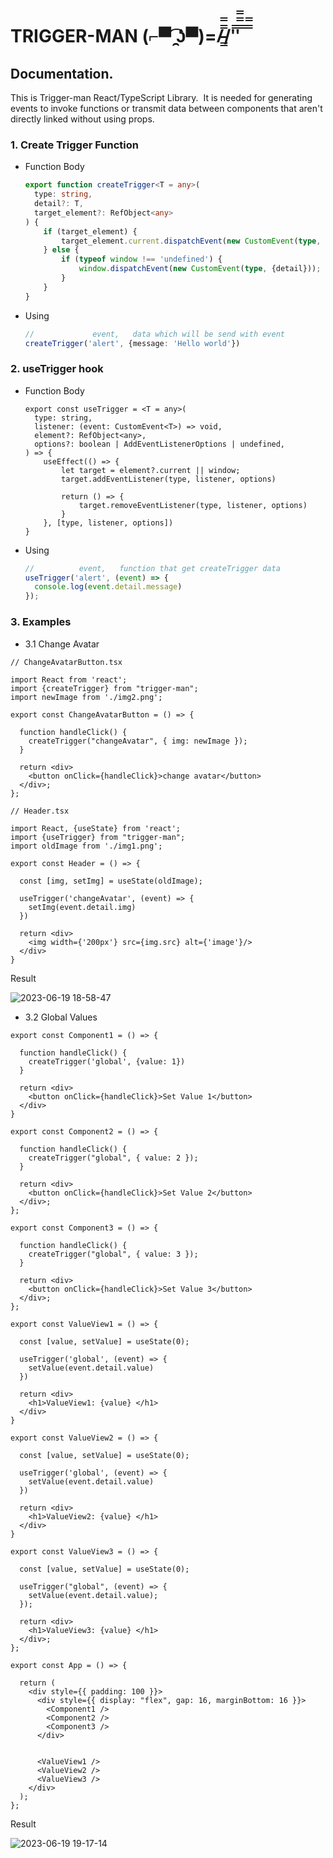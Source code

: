 # TRIGGER-MAN (⌐▀͡ ̯ʖ▀)=/̵͇̿̿/'̿'̿̿̿ ̿ ̿̿

## Documentation.

This is Trigger-man React/TypeScript Library.
 It is needed for generating events to invoke functions or transmit data between components that aren't directly linked without using props.

### 1. Create Trigger Function

+ Function Body
  
  ```ts
  export function createTrigger<T = any>(
    type: string, 
    detail?: T, 
    target_element?: RefObject<any>
  ) {
      if (target_element) {
          target_element.current.dispatchEvent(new CustomEvent(type, {detail}));
      } else {
          if (typeof window !== 'undefined') {
              window.dispatchEvent(new CustomEvent(type, {detail}));
          }
      }
  }
  ```

+ Using
    
  ```ts
  //             event,   data which will be send with event
  createTrigger('alert', {message: 'Hello world'})
  ```

### 2. useTrigger hook

+ Function Body

  ```tsx
  export const useTrigger = <T = any>(
    type: string,
    listener: (event: CustomEvent<T>) => void,
    element?: RefObject<any>,
    options?: boolean | AddEventListenerOptions | undefined,
  ) => {
      useEffect(() => {
          let target = element?.current || window;
          target.addEventListener(type, listener, options)
  
          return () => {
              target.removeEventListener(type, listener, options)
          }
      }, [type, listener, options])
  }
  ```

+ Using

  ```ts
  //          event,   function that get createTrigger data
  useTrigger('alert', (event) => {
    console.log(event.detail.message)
  });
  ```

### 3. Examples

+ 3.1 Change Avatar



```tsx
// ChangeAvatarButton.tsx

import React from 'react';
import {createTrigger} from "trigger-man";
import newImage from './img2.png';

export const ChangeAvatarButton = () => {

  function handleClick() {
    createTrigger("changeAvatar", { img: newImage });
  }

  return <div>
    <button onClick={handleClick}>change avatar</button>
  </div>;
};
```

```tsx
// Header.tsx

import React, {useState} from 'react';
import {useTrigger} from "trigger-man";
import oldImage from './img1.png';

export const Header = () => {

  const [img, setImg] = useState(oldImage);

  useTrigger('changeAvatar', (event) => {
    setImg(event.detail.img)
  })

  return <div>
    <img width={'200px'} src={img.src} alt={'image'}/>
  </div>
}
```

Result

![2023-06-19 18-58-47](https://github.com/genacr0co/trigger-man/assets/83674229/5b72b243-1aa8-449d-8d88-984d5060393f)



+ 3.2 Global Values

```tsx
export const Component1 = () => {

  function handleClick() {
    createTrigger('global', {value: 1})
  }

  return <div>
    <button onClick={handleClick}>Set Value 1</button>
  </div>
}
```

```tsx
export const Component2 = () => {

  function handleClick() {
    createTrigger("global", { value: 2 });
  }

  return <div>
    <button onClick={handleClick}>Set Value 2</button>
  </div>;
};
```

```tsx
export const Component3 = () => {

  function handleClick() {
    createTrigger("global", { value: 3 });
  }

  return <div>
    <button onClick={handleClick}>Set Value 3</button>
  </div>;
};
```
```tsx
export const ValueView1 = () => {

  const [value, setValue] = useState(0);

  useTrigger('global', (event) => {
    setValue(event.detail.value)
  })

  return <div>
    <h1>ValueView1: {value} </h1>
  </div>
}
```
```tsx
export const ValueView2 = () => {

  const [value, setValue] = useState(0);

  useTrigger('global', (event) => {
    setValue(event.detail.value)
  })

  return <div>
    <h1>ValueView2: {value} </h1>
  </div>
}
```
```tsx
export const ValueView3 = () => {

  const [value, setValue] = useState(0);

  useTrigger("global", (event) => {
    setValue(event.detail.value);
  });

  return <div>
    <h1>ValueView3: {value} </h1>
  </div>;
};
```

```tsx
export const App = () => {

  return (
    <div style={{ padding: 100 }}>
      <div style={{ display: "flex", gap: 16, marginBottom: 16 }}>
        <Component1 />
        <Component2 />
        <Component3 />
      </div>


      <ValueView1 />
      <ValueView2 />
      <ValueView3 />
    </div>
  );
};
```

Result

![2023-06-19 19-17-14](https://github.com/genacr0co/trigger-man/assets/83674229/aa4d1824-d6b1-4a32-980f-adf8a2abd7fe)
